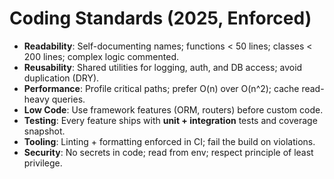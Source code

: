 # Coding Standards (2025, Enforced)

- **Readability**: Self-documenting names; functions < 50 lines; classes < 200 lines; complex logic commented.
- **Reusability**: Shared utilities for logging, auth, and DB access; avoid duplication (DRY).
- **Performance**: Profile critical paths; prefer O(n) over O(n^2); cache read-heavy queries.
- **Low Code**: Use framework features (ORM, routers) before custom code.
- **Testing**: Every feature ships with **unit + integration** tests and coverage snapshot.
- **Tooling**: Linting + formatting enforced in CI; fail the build on violations.
- **Security**: No secrets in code; read from env; respect principle of least privilege.
